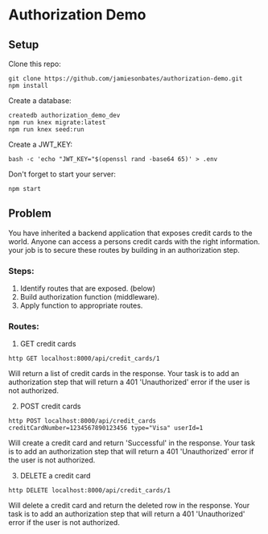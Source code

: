 # Authorization Demo

## Setup
Clone this repo:
```
git clone https://github.com/jamiesonbates/authorization-demo.git
npm install
```

Create a database:
```
createdb authorization_demo_dev
npm run knex migrate:latest
npm run knex seed:run
```

Create a JWT_KEY:
```
bash -c 'echo "JWT_KEY="$(openssl rand -base64 65)' > .env
```

Don't forget to start your server:
```
npm start
```

## Problem
You have inherited a backend application that exposes credit cards to the world. Anyone can access a persons credit cards with the right information. your job is to secure these routes by building in an authorization step.

### Steps:
1. Identify routes that are exposed. (below)
2. Build authorization function (middleware).
3. Apply function to appropriate routes.


### Routes:
 1. GET credit cards 
 ```
 http GET localhost:8000/api/credit_cards/1 
 ```
Will return a list of credit cards in the response. Your task is to add an authorization step that will return a 401 'Unauthorized' error if the user is not authorized. 
 
 2. POST credit cards
 ```
 http POST localhost:8000/api/credit_cards creditCardNumber=1234567890123456 type="Visa" userId=1
 ```
Will create a credit card and return 'Successful' in the response. Your task is to add an authorization step that will return a 401 'Unauthorized' error if the user is not authorized. 
 
 3. DELETE a credit card
 ```
 http DELETE localhost:8000/api/credit_cards/1
 ```
 Will delete a credit card and return the deleted row in the response. Your task is to add an authorization step that will return a 401 'Unauthorized' error if the user is not authorized. 
